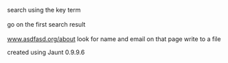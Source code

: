 search using the key term <br />   
go on the first search result <br />   
www.asdfasd.org/about
look for name and email on that page
write to a file

created using Jaunt 0.9.9.6